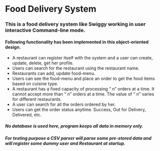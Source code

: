 # Food Delivery System 
### This is a food delivery system like Swiggy working in user interactive Command-line mode.

#### Following functionality has been implemented in this object-oriented design.
- A restaurant can register itself with the system and a user can create, update, delete, get
her profile.
- Users can search for the restaurant using the restaurant name.
- Restaurants can add, update food-menu.
- Users can see the food-menu and place an order to get the food items based on cuisine type.
- A restaurant has a fixed capacity of processing “ n” orders at a time. It cannot accept more than “ n” orders at a time. The value of “ n” varies for different restaurants.
- A user can search for all the orders ordered by her.
- Users can get the order status anytime. Success, Out for Delivery, Delivered, etc.

##### No database is used here, program keeps all data in memory only.
##### For testing purpose a CSV parser will parse some pre-stored data and will register some dummy user and Restaurant at startup.
